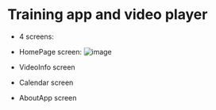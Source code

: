 # Training app and video player

* 4 screens:
+ HomePage screen:
![image](https://user-images.githubusercontent.com/76983358/159611558-4d2067ee-4879-4f99-b567-2232b25b664c.png)

+ VideoInfo screen
+ Calendar screen
+ AboutApp screen
